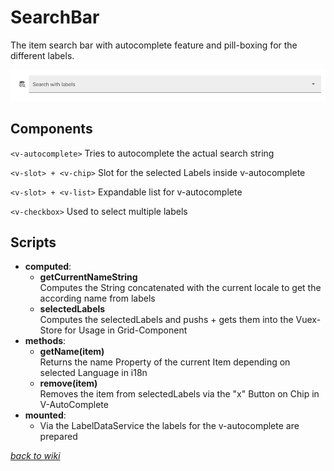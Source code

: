 # SearchBar
The item search bar with autocomplete feature and pill-boxing for the different labels.

![picture of searchbar](../pictures/SearchBar/searchBar.png)

## Components
`<v-autocomplete>` Tries to autocomplete the actual search string

`<v-slot> + <v-chip>` Slot for the selected Labels inside v-autocomplete

`<v-slot> + <v-list>` Expandable list for v-autocomplete

`<v-checkbox>` Used to select multiple labels
## Scripts
- __computed__:
    - __getCurrentNameString__<br>Computes the String concatenated with the current locale to get the according name from labels
    - __selectedLabels__<br>Computes the selectedLabels and pushs + gets them into the Vuex-Store for Usage in Grid-Component
- __methods__:
    - __getName(item)__<br>Returns the name Property of the current Item depending on selected Language in i18n
    - __remove(item)__<br>Removes the item from selectedLabels via the "x" Button on Chip in V-AutoComplete
- __mounted__:
    - Via the LabelDataService the labels for the v-autocomplete are prepared

[_back to wiki_](./)
